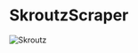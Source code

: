 # SkroutzScraper
![Skroutz](https://techingreek.com/wp-content/uploads/2018/04/skroutz_logo_223125409-1.jpg)
